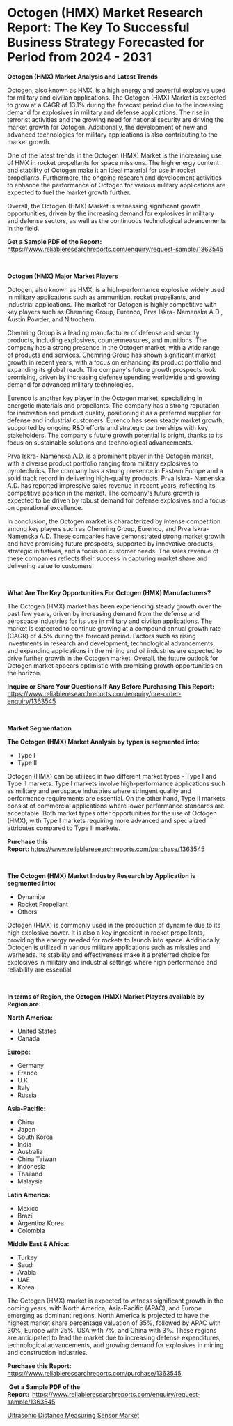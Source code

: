 <p><h1>Octogen (HMX) Market Research Report: The Key To Successful Business Strategy Forecasted for Period from 2024 - 2031</h1></p><p><strong>Octogen (HMX) Market Analysis and Latest Trends</strong></p>
<p><p>Octogen, also known as HMX, is a high energy and powerful explosive used for military and civilian applications. The Octogen (HMX) Market is expected to grow at a CAGR of 13.1% during the forecast period due to the increasing demand for explosives in military and defense applications. The rise in terrorist activities and the growing need for national security are driving the market growth for Octogen. Additionally, the development of new and advanced technologies for military applications is also contributing to the market growth.</p><p>One of the latest trends in the Octogen (HMX) Market is the increasing use of HMX in rocket propellants for space missions. The high energy content and stability of Octogen make it an ideal material for use in rocket propellants. Furthermore, the ongoing research and development activities to enhance the performance of Octogen for various military applications are expected to fuel the market growth further.</p><p>Overall, the Octogen (HMX) Market is witnessing significant growth opportunities, driven by the increasing demand for explosives in military and defense sectors, as well as the continuous technological advancements in the field.</p></p>
<p><strong>Get a Sample PDF of the Report:&nbsp;</strong> <a href="https://www.reliableresearchreports.com/enquiry/request-sample/1363545">https://www.reliableresearchreports.com/enquiry/request-sample/1363545</a></p>
<p>&nbsp;</p>
<p><strong>Octogen (HMX) Major Market Players</strong></p>
<p><p>Octogen, also known as HMX, is a high-performance explosive widely used in military applications such as ammunition, rocket propellants, and industrial applications. The market for Octogen is highly competitive with key players such as Chemring Group, Eurenco, Prva Iskra- Namenska A.D., Austin Powder, and Nitrochem.</p><p>Chemring Group is a leading manufacturer of defense and security products, including explosives, countermeasures, and munitions. The company has a strong presence in the Octogen market, with a wide range of products and services. Chemring Group has shown significant market growth in recent years, with a focus on enhancing its product portfolio and expanding its global reach. The company's future growth prospects look promising, driven by increasing defense spending worldwide and growing demand for advanced military technologies.</p><p>Eurenco is another key player in the Octogen market, specializing in energetic materials and propellants. The company has a strong reputation for innovation and product quality, positioning it as a preferred supplier for defense and industrial customers. Eurenco has seen steady market growth, supported by ongoing R&D efforts and strategic partnerships with key stakeholders. The company's future growth potential is bright, thanks to its focus on sustainable solutions and technological advancements.</p><p>Prva Iskra- Namenska A.D. is a prominent player in the Octogen market, with a diverse product portfolio ranging from military explosives to pyrotechnics. The company has a strong presence in Eastern Europe and a solid track record in delivering high-quality products. Prva Iskra- Namenska A.D. has reported impressive sales revenue in recent years, reflecting its competitive position in the market. The company's future growth is expected to be driven by robust demand for defense explosives and a focus on operational excellence.</p><p>In conclusion, the Octogen market is characterized by intense competition among key players such as Chemring Group, Eurenco, and Prva Iskra- Namenska A.D. These companies have demonstrated strong market growth and have promising future prospects, supported by innovative products, strategic initiatives, and a focus on customer needs. The sales revenue of these companies reflects their success in capturing market share and delivering value to customers.</p></p>
<p>&nbsp;</p>
<p><strong>What Are The Key Opportunities For Octogen (HMX) Manufacturers?</strong></p>
<p><p>The Octogen (HMX) market has been experiencing steady growth over the past few years, driven by increasing demand from the defense and aerospace industries for its use in military and civilian applications. The market is expected to continue growing at a compound annual growth rate (CAGR) of 4.5% during the forecast period. Factors such as rising investments in research and development, technological advancements, and expanding applications in the mining and oil industries are expected to drive further growth in the Octogen market. Overall, the future outlook for Octogen market appears optimistic with promising growth opportunities on the horizon.</p></p>
<p><strong>Inquire or Share Your Questions If Any Before Purchasing This Report:</strong> <a href="https://www.reliableresearchreports.com/enquiry/pre-order-enquiry/1363545">https://www.reliableresearchreports.com/enquiry/pre-order-enquiry/1363545</a></p>
<p>&nbsp;</p>
<p><strong>Market Segmentation</strong></p>
<p><strong>The Octogen (HMX) Market Analysis by types is segmented into:</strong></p>
<p><ul><li>Type I</li><li>Type II</li></ul></p>
<p><p>Octogen (HMX) can be utilized in two different market types - Type I and Type II markets. Type I markets involve high-performance applications such as military and aerospace industries where stringent quality and performance requirements are essential. On the other hand, Type II markets consist of commercial applications where lower performance standards are acceptable. Both market types offer opportunities for the use of Octogen (HMX), with Type I markets requiring more advanced and specialized attributes compared to Type II markets.</p></p>
<p><strong>Purchase this Report:&nbsp;</strong><a href="https://www.reliableresearchreports.com/purchase/1363545">https://www.reliableresearchreports.com/purchase/1363545</a></p>
<p>&nbsp;</p>
<p><strong>The Octogen (HMX) Market Industry Research by Application is segmented into:</strong></p>
<p><ul><li>Dynamite</li><li>Rocket Propellant</li><li>Others</li></ul></p>
<p><p>Octogen (HMX) is commonly used in the production of dynamite due to its high explosive power. It is also a key ingredient in rocket propellants, providing the energy needed for rockets to launch into space. Additionally, Octogen is utilized in various military applications such as missiles and warheads. Its stability and effectiveness make it a preferred choice for explosives in military and industrial settings where high performance and reliability are essential.</p></p>
<p>&nbsp;</p>
<p><strong>In terms of Region, the Octogen (HMX) Market Players available by Region are:</strong></p>
<p>
    <p> <strong> North America: </strong>
        <ul>
            <li>United States</li>
            <li>Canada</li>
        </ul>
        </p> 
    <p> <strong> Europe: </strong>
        <ul>
            <li>Germany</li>
            <li>France</li>
            <li>U.K.</li>
            <li>Italy</li>
            <li>Russia</li>
        </ul>
        </p> 
    <p> <strong> Asia-Pacific: </strong>
        <ul>
            <li>China</li>
            <li>Japan</li>
            <li>South Korea</li>
            <li>India</li>
            <li>Australia</li>
            <li>China Taiwan</li>
            <li>Indonesia</li>
            <li>Thailand</li>
            <li>Malaysia</li>
        </ul>
        </p> 
    <p> <strong> Latin America: </strong>
        <ul>
            <li>Mexico</li>
            <li>Brazil</li>
            <li>Argentina Korea</li>
            <li>Colombia</li>
        </ul>
        </p> 
    <p> <strong> Middle East & Africa: </strong>
        <ul>
            <li>Turkey</li>
            <li>Saudi</li>
            <li>Arabia</li>
            <li>UAE</li>
            <li>Korea</li>
        </ul>
    </p>
    </p>
<p><p>The Octogen (HMX) market is expected to witness significant growth in the coming years, with North America, Asia-Pacific (APAC), and Europe emerging as dominant regions. North America is projected to have the highest market share percentage valuation of 35%, followed by APAC with 30%, Europe with 25%, USA with 7%, and China with 3%. These regions are anticipated to lead the market due to increasing defense expenditures, technological advancements, and growing demand for explosives in mining and construction industries.</p></p>
<p><strong>Purchase this Report: </strong><a href="https://www.reliableresearchreports.com/purchase/1363545">https://www.reliableresearchreports.com/purchase/1363545</a></p>
<p>&nbsp;<strong>Get a Sample PDF of the Report:&nbsp;&nbsp;</strong><a href="https://www.reliableresearchreports.com/enquiry/request-sample/1363545">https://www.reliableresearchreports.com/enquiry/request-sample/1363545</a></p>
<p><strong></strong></p>
<p><p><a href="https://cautious-neon-760.notion.site/Ultrasonic-Distance-Measuring-Sensor-Market-Size-Global-Industry-Overview-Market-Segmentation-and--ccbd5ea49da84c9b9cab68de1c495a3f">Ultrasonic Distance Measuring Sensor Market</a></p></p>